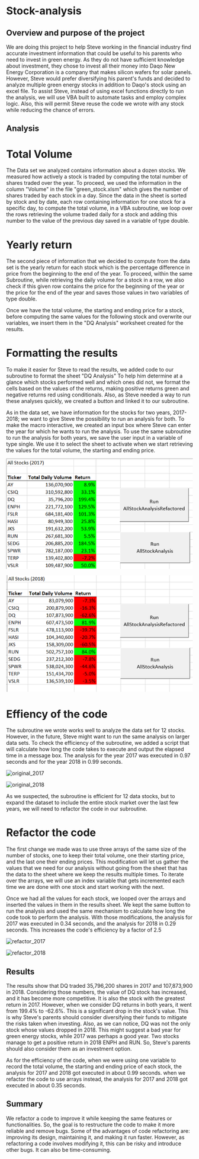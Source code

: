 # Stock-analysis

## Overview and purpose of the project
We are doing this project to help Steve working in the financial industry find accurate investment
information that could be useful to his parents who need to invest in green energy. As they do not 
have sufficient knowledge about investment, they chose to invest all their money into Daqo New 
Energy Corporation is a company that makes silicon wafers for solar panels. However, Steve would prefer 
diversifying his parent's funds and decided to analyze multiple green energy stocks in addition to Daqo's
stock using an excel file. To assist Steve, instead of using excel functions directly to run the analysis, 
we will use VBA built to automate tasks and employ complex logic. Also, this will permit Steve reuse the 
code we wrote with any stock while reducing the chance of errors.


## Analysis

# Total Volume
The Data set we analyzed contains information about a dozen stocks. We measured how actively 
a stock is traded by computing the total number of shares traded over the year. To proceed, we used the 
information in the column "Volume" in the file "green_stock.xlsm" which gives the number of shares traded 
by each stock in a day. Since the data in the sheet is sorted by stock and by date, each row containing 
information for one stock for a specific day, to compute the total volume, in a VBA subroutine, we loop over 
the rows retrieving the volume traded daily for a stock and adding this number to the value of the previous day 
saved in a variable of type double. 


# Yearly return
The second piece of information that we decided to compute from the data set is the yearly return for each stock 
which is the percentage difference in price from the beginning to the end of the year. To proceed, 
within the same Subroutine, while retrieving the daily volume for a stock in a row, we also check if this given 
row contains the price for the beginning of the year or the price for the end of the year and saves those values 
in two variables of type double. 


Once we have the total volume, the starting and ending price for a stock, before computing the same values for 
the following stock and overwrite our variables, we insert them in the "DQ Analysis" worksheet created for the results.
 

# Formatting the results
To make it easier for Steve to read the results, we added code to our subroutine to format the sheet "DQ Analysis" 
To help him determine at a glance which stocks performed well and which ones did not, we format the cells based on 
the values of the returns, making positive returns green and negative returns red using conditionals. Also, as 
Steve needed a way to run these analyses quickly, we created a button and linked it to our subroutine.

As in the data set, we have information for the stocks for two years, 2017-2018; we want to give Steve the possibility 
to run an analysis for both. To make the macro interactive, we created an input box where Steve can enter the year 
for which he wants to run the analysis. To use the same subroutine to run the analysis for both years, we save the user 
input in a variable of type single. We use it to select the sheet to activate when we start retrieving the values for 
the total volume, the starting and ending price.

![2017](https://github.com/valerielnd/stock-analysis/blob/main/Analysis_Results_2017.png)

![2018](https://github.com/valerielnd/stock-analysis/blob/main/Analysis_Results_2018.png)

# Effiency of the code
The subroutine we wrote works well to analyze the data set for 12 stocks. However, in the future, Steve might want 
to run the same analysis on larger data sets. To check the efficiency of the subroutine, we added a script that will 
calculate how long the code takes to execute and output the elapsed time in a message box. The analysis for the year 2017 
was executed in 0.97 seconds and for the year 2018 in 0.99 seconds.

![original_2017]()

![original_2018]()

As we suspected, the subroutine is efficient for 12 data stocks, but to expand the dataset to include the entire stock 
market over the last few years, we will need to refactor the code in our subroutine.

# Refactor the code
The first change we made was to use three arrays of the same size of the number of stocks, one to keep their total volume, 
one their starting price, and the last one their ending prices. This modification will let us gather the values that we need for our 
analysis without going from the sheet that has the data to the sheet where we keep the results multiple times. 
To iterate over the arrays, we will use an index variable that gets incremented each time we are done with one stock and 
start working with the next.

Once we had all the values for each stock, we looped over the arrays and inserted the values in them in the results sheet. 
We kept the same button to run the analysis and used the same mechanism to calculate how long the code took to perform the analysis. 
With those modifications, the analysis for 2017 was executed in 0.34 seconds, and the analysis for 2018 in 0.29 seconds. 
This increases the code's efficiency by a factor of 2.5

![refactor_2017]()

![refactor_2018]()

## Results

The results show that DQ traded 35,796,200 shares in 2017 and 107,873,900 in 2018. Considering those numbers, the value
of DQ stock has increased, and it has become more competitive. It is also the stock with the greatest return in 2017. However, 
when we consider DQ returns in both years, it went from 199.4% to -62.6%. This is a significant drop in the stock's value. 
This is why Steve's parents should consider diversifying their funds to mitigate the risks taken when investing. Also, 
as we can notice, DQ was not the only stock whose values dropped in 2018. This might suggest a bad year for green energy stocks,
while 2017 was perhaps a good year. Two stocks manage to get a positive return in 2018 ENPH and RUN. So, Steve's parents 
should also consider them as an investment option.

As for the efficiency of the code, when we were using one variable to record the total volume, the starting and ending price of each
stock, the analysis for 2017 and 2018 got executed in about 0.99 seconds. when we refactor the code to use arrays instead, 
the  analysis for 2017 and 2018 got executed in about 0.35 seconds.

## Summary
We refactor a code to improve it while keeping the same features or functionalities. So, the goal is to 
restructure the code to make it more reliable and remove bugs. Some of the advantages of code refactoring are: 
improving its design, maintaining it, and making it run faster. However, as refactoring a code involves modifying it, 
this can be risky and introduce other bugs. It can also be time-consuming.
